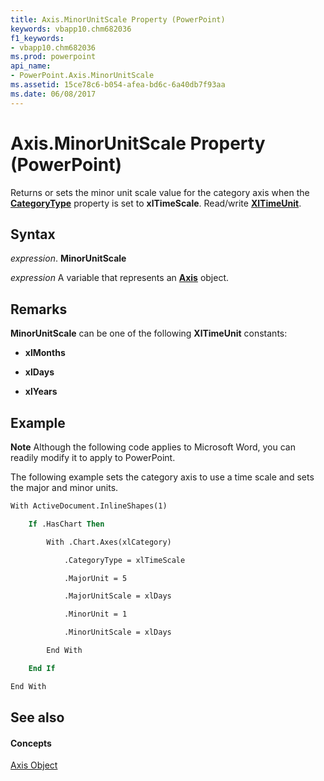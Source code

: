 ```yaml
---
title: Axis.MinorUnitScale Property (PowerPoint)
keywords: vbapp10.chm682036
f1_keywords:
- vbapp10.chm682036
ms.prod: powerpoint
api_name:
- PowerPoint.Axis.MinorUnitScale
ms.assetid: 15ce78c6-b054-afea-bd6c-6a40db7f93aa
ms.date: 06/08/2017
---
```



# Axis.MinorUnitScale Property (PowerPoint)

Returns or sets the minor unit scale value for the category axis when the  **[CategoryType](PowerPoint.Axis.CategoryType.md)** property is set to **xlTimeScale**. Read/write **[XlTimeUnit](PowerPoint.XlTimeUnit.md)**.


## Syntax

 _expression_. **MinorUnitScale**

 _expression_ A variable that represents an **[Axis](PowerPoint.Axis.md)** object.


## Remarks

 **MinorUnitScale** can be one of the following **XlTimeUnit** constants:


-  **xlMonths**
    
-  **xlDays**
    
-  **xlYears**
    

## Example




 **Note**  Although the following code applies to Microsoft Word, you can readily modify it to apply to PowerPoint.

The following example sets the category axis to use a time scale and sets the major and minor units.




```vb
With ActiveDocument.InlineShapes(1)

    If .HasChart Then

        With .Chart.Axes(xlCategory)

            .CategoryType = xlTimeScale

            .MajorUnit = 5

            .MajorUnitScale = xlDays

            .MinorUnit = 1

            .MinorUnitScale = xlDays

        End With

    End If

End With
```


## See also


#### Concepts


[Axis Object](PowerPoint.Axis.md)

